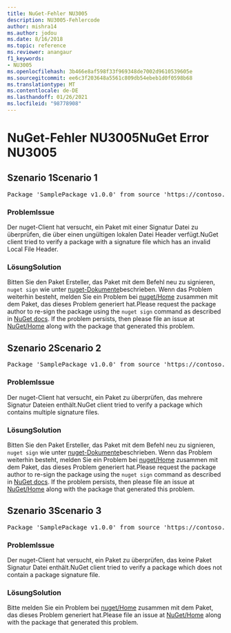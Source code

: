 ```yaml
---
title: NuGet-Fehler NU3005
description: NU3005-Fehlercode
author: mishra14
ms.author: jodou
ms.date: 8/16/2018
ms.topic: reference
ms.reviewer: anangaur
f1_keywords:
- NU3005
ms.openlocfilehash: 3b466e8af598f33f969348de7002d9610539605e
ms.sourcegitcommit: ee6c3f203648a5561c809db54ebeb1d0f0598b68
ms.translationtype: MT
ms.contentlocale: de-DE
ms.lasthandoff: 01/26/2021
ms.locfileid: "98778908"
---
```

# <a name="nuget-error-nu3005"></a><span data-ttu-id="0d02e-103">NuGet-Fehler NU3005</span><span class="sxs-lookup"><span data-stu-id="0d02e-103">NuGet Error NU3005</span></span>

## <a name="scenario-1"></a><span data-ttu-id="0d02e-104">Szenario 1</span><span class="sxs-lookup"><span data-stu-id="0d02e-104">Scenario 1</span></span>

<pre>Package 'SamplePackage v1.0.0' from source 'https://contoso.com/index.json': The package contains an invalid package signature file.</pre>

### <a name="issue"></a><span data-ttu-id="0d02e-105">Problem</span><span class="sxs-lookup"><span data-stu-id="0d02e-105">Issue</span></span>

<span data-ttu-id="0d02e-106">Der nuget-Client hat versucht, ein Paket mit einer Signatur Datei zu überprüfen, die über einen ungültigen lokalen Datei Header verfügt.</span><span class="sxs-lookup"><span data-stu-id="0d02e-106">NuGet client tried to verify a package with a signature file which has an invalid Local File Header.</span></span>


### <a name="solution"></a><span data-ttu-id="0d02e-107">Lösung</span><span class="sxs-lookup"><span data-stu-id="0d02e-107">Solution</span></span>

<span data-ttu-id="0d02e-108">Bitten Sie den Paket Ersteller, das Paket mit dem Befehl neu zu signieren, `nuget sign` wie unter [nuget-Dokumente](../../create-packages/sign-a-package.md)beschrieben. Wenn das Problem weiterhin besteht, melden Sie ein Problem bei [nuget/Home](https://github.com/NuGet/Home/issues) zusammen mit dem Paket, das dieses Problem generiert hat.</span><span class="sxs-lookup"><span data-stu-id="0d02e-108">Please request the package author to re-sign the package using the `nuget sign` command as described in [NuGet docs](../../create-packages/sign-a-package.md). If the problem persists, then please file an issue at [NuGet/Home](https://github.com/NuGet/Home/issues) along with the package that generated this problem.</span></span>



## <a name="scenario-2"></a><span data-ttu-id="0d02e-109">Szenario 2</span><span class="sxs-lookup"><span data-stu-id="0d02e-109">Scenario 2</span></span>

<pre>Package 'SamplePackage v1.0.0' from source 'https://contoso.com/index.json': The package contains multiple package signature files.</pre>

### <a name="issue"></a><span data-ttu-id="0d02e-110">Problem</span><span class="sxs-lookup"><span data-stu-id="0d02e-110">Issue</span></span>

<span data-ttu-id="0d02e-111">Der nuget-Client hat versucht, ein Paket zu überprüfen, das mehrere Signatur Dateien enthält.</span><span class="sxs-lookup"><span data-stu-id="0d02e-111">NuGet client tried to verify a package which contains multiple signature files.</span></span>


### <a name="solution"></a><span data-ttu-id="0d02e-112">Lösung</span><span class="sxs-lookup"><span data-stu-id="0d02e-112">Solution</span></span>

<span data-ttu-id="0d02e-113">Bitten Sie den Paket Ersteller, das Paket mit dem Befehl neu zu signieren, `nuget sign` wie unter [nuget-Dokumente](../../create-packages/sign-a-package.md)beschrieben. Wenn das Problem weiterhin besteht, melden Sie ein Problem bei [nuget/Home](https://github.com/NuGet/Home/issues) zusammen mit dem Paket, das dieses Problem generiert hat.</span><span class="sxs-lookup"><span data-stu-id="0d02e-113">Please request the package author to re-sign the package using the `nuget sign` command as described in [NuGet docs](../../create-packages/sign-a-package.md). If the problem persists, then please file an issue at [NuGet/Home](https://github.com/NuGet/Home/issues) along with the package that generated this problem.</span></span>



## <a name="scenario-3"></a><span data-ttu-id="0d02e-114">Szenario 3</span><span class="sxs-lookup"><span data-stu-id="0d02e-114">Scenario 3</span></span>

<pre>Package 'SamplePackage v1.0.0' from source 'https://contoso.com/index.json': The package does not contain a valid package signature file.</pre>

### <a name="issue"></a><span data-ttu-id="0d02e-115">Problem</span><span class="sxs-lookup"><span data-stu-id="0d02e-115">Issue</span></span>

<span data-ttu-id="0d02e-116">Der nuget-Client hat versucht, ein Paket zu überprüfen, das keine Paket Signatur Datei enthält.</span><span class="sxs-lookup"><span data-stu-id="0d02e-116">NuGet client tried to verify a package which does not contain a package signature file.</span></span>


### <a name="solution"></a><span data-ttu-id="0d02e-117">Lösung</span><span class="sxs-lookup"><span data-stu-id="0d02e-117">Solution</span></span>

<span data-ttu-id="0d02e-118">Bitte melden Sie ein Problem bei [nuget/Home](https://github.com/NuGet/Home/issues) zusammen mit dem Paket, das dieses Problem generiert hat.</span><span class="sxs-lookup"><span data-stu-id="0d02e-118">Please file an issue at [NuGet/Home](https://github.com/NuGet/Home/issues) along with the package that generated this problem.</span></span>
